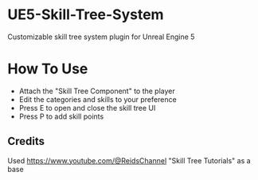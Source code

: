 # UE5-Skill-Tree-System
Customizable skill tree system plugin for Unreal Engine 5

# How To Use
- Attach the "Skill Tree Component" to the player
- Edit the categories and skills to your preference
- Press E to open and close the skill tree UI
- Press P to add skill points

## Credits
Used https://www.youtube.com/@ReidsChannel "Skill Tree Tutorials" as a base
